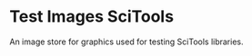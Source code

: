 Test Images SciTools
====================

An image store for graphics used for testing SciTools libraries.